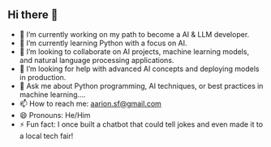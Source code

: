 ## Hi there 👋

- 🔭 I’m currently working on my path to become a AI & LLM developer.
- 🌱 I’m currently learning Python with a focus on AI.
- 👯 I’m looking to collaborate on AI projects, machine learning models, and natural language processing applications.
- 🤔 I’m looking for help with advanced AI concepts and deploying models in production.
- 💬 Ask me about Python programming, AI techniques, or best practices in machine learning....
- 📫 How to reach me: aarion.sf@gmail.com
- 😄 Pronouns: He/Him
- ⚡ Fun fact: I once built a chatbot that could tell jokes and even made it to a local tech fair!

